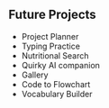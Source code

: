 ## Future Projects
- Project Planner
- Typing Practice
- Nutritional Search
- Quirky AI companion
- Gallery
- Code to Flowchart
- Vocabulary Builder
<!---
constanthing/constanthing is a ✨ special ✨ repository because its `README.md` (this file) appears on your GitHub profile.
You can click the Preview link to take a look at your changes.
--->

